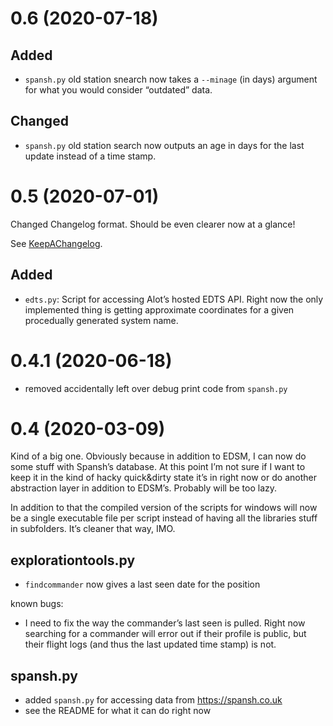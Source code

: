 # 0.6 (2020-07-18)

## Added

* `spansh.py` old station snearch now takes a `--minage` (in days) argument for 
  what you would consider “outdated” data.

## Changed

* `spansh.py` old station search now outputs an age in days for the last update 
  instead of a time stamp.

# 0.5 (2020-07-01)

Changed Changelog format. Should be even clearer now at a glance!

See [KeepAChangelog](https://keepachangelog.com/en/1.0.0/).

## Added

* `edts.py`: Script for accessing Alot’s hosted EDTS API. Right now the only 
  implemented thing is getting approximate coordinates for a given procedually 
  generated system name.

# 0.4.1 (2020-06-18)

* removed accidentally left over debug print code from `spansh.py`

# 0.4 (2020-03-09)

Kind of a big one. Obviously because in addition to EDSM, I can now do some 
stuff with Spansh’s database. At this point I’m not sure if I want to keep it in 
the kind of hacky quick&dirty state it’s in right now or do another abstraction 
layer in addition to EDSM’s. Probably will be too lazy.

In addition to that the compiled version of the scripts for windows will now be 
a single executable file per script instead of having all the libraries stuff in 
subfolders. It’s cleaner that way, IMO.

## explorationtools.py

* `findcommander` now gives a last seen date for the position

known bugs:

* I need to fix the way the commander’s last seen is pulled. Right now searching 
  for a commander will error out if their profile is public, but their flight 
  logs (and thus the last updated time stamp) is not.

## spansh.py

* added `spansh.py` for accessing data from https://spansh.co.uk
* see the README for what it can do right now
